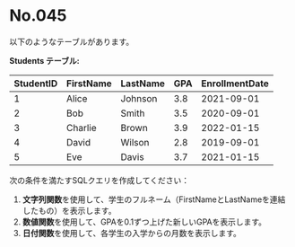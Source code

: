 # No.045

以下のようなテーブルがあります。

**Students テーブル:**

| StudentID | FirstName | LastName | GPA  | EnrollmentDate |
|-----------|-----------|----------|------|----------------|
| 1         | Alice     | Johnson  | 3.8  | 2021-09-01     |
| 2         | Bob       | Smith    | 3.5  | 2020-09-01     |
| 3         | Charlie   | Brown    | 3.9  | 2022-01-15     |
| 4         | David     | Wilson   | 2.8  | 2019-09-01     |
| 5         | Eve       | Davis    | 3.7  | 2021-01-15     |

次の条件を満たすSQLクエリを作成してください：

1. **文字列関数**を使用して、学生のフルネーム（FirstNameとLastNameを連結したもの）を表示します。
2. **数値関数**を使用して、GPAを0.1ずつ上げた新しいGPAを表示します。
3. **日付関数**を使用して、各学生の入学からの月数を表示します。
